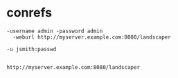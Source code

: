# conrefs

```
-username admin -password admin 
  -weburl http://myserver.example.com:8080/landscaper
```

```
-u jsmith:passwd 
  
```

```
http://myserver.example.com:8080/landscaper
```

